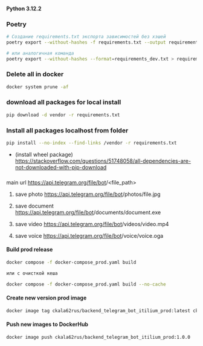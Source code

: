 #### Python 3.12.2

### Poetry
```Bash
# Создание requirements.txt экспорта зависимостей без хэшей
poetry export --without-hashes -f requirements.txt --output requirements.txt  

# или аналогичная команда
poetry export --without-hashes --format=requirements_dev.txt > requirements_dev.txt
```

### Delete all in docker
```bash
docker system prune -af
```

### download all packages for local install 
```bash
pip download -d vendor -r requirements.txt
```

### Install all packages localhost from folder
```bash
pip install --no-index --find-links /vendor -r requirements.txt
```
- (install wheel package) https://stackoverflow.com/questions/51748058/all-dependencies-are-not-downloaded-with-pip-download


###
main url
https://api.telegram.org/file/bot<token>/<file_path>

1) save photo
https://api.telegram.org/file/bot<token>/photos/file.jpg

2) save document
https://api.telegram.org/file/bot<token>/documents/document.exe

3) save video
https://api.telegram.org/file/bot<token>/videos/video.mp4

4) save voice
https://api.telegram.org/file/bot<token>/voice/voice.oga

#### Build prod release
```bash
docker compose -f docker-compose_prod.yaml build

или с очисткой кеша

docker compose -f docker-compose_prod.yaml build --no-cache
```

#### Create new version prod image
```bash
docker image tag ckala62rus/backend_telegram_bot_itilium_prod:latest ckala62rus/backend_telegram_bot_itilium_prod:1.0.0
```

#### Push new images to DockerHub
```bash
docker image push ckala62rus/backend_telegram_bot_itilium_prod:1.0.0
```
